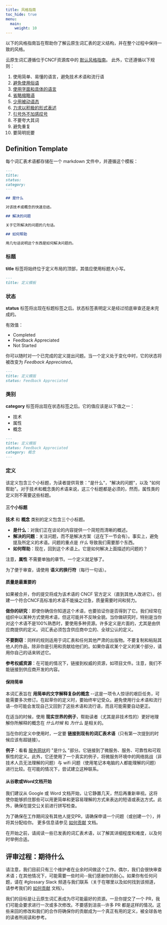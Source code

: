 ```yaml
---
title: 风格指南
toc_hide: true
menu:
  main:
    weight: 10 
---
```


以下的风格指南旨在帮助你了解云原生词汇表的定义结构，并在整个过程中保持一致的风格。

云原生词汇遵循位于CNCF资源库中的 [默认风格指南](https://github.com/cncf/foundation/blob/master/style-guide.md)。 此外，它还遵循以下规则：

1. 使用简单、易懂的语言，避免技术术语和流行语
2. [避免使用俗语](https://en.wikipedia.org/wiki/Colloquialism)
3. [使用字面和具体的语言](https://guidetogrammar.org/grammar/composition/abstract.htm)
4. [省略缩略语](https://en.wikipedia.org/wiki/Contraction_(grammar))
5. [少用被动语态](https://www.ef.com/ca/english-resources/english-grammar/passive-voice/)
6. [力求以积极的形式表述](https://examples.yourdictionary.com/positive-sentence-examples.html)
7. [引号外不加感叹号](https://www.grammarly.com/blog/exclamation-mark/)
8. 不要夸大其词
9. 避免重复
10. 要简明扼要

## Definition Template

每个词汇表术语都存储在一个 markdown 文件中，并遵循这个模板：

```md
---
title: 
status: 
category: 
---

## 是什么

对该技术或概念的快速总结。

## 解决的问题

关于它所解决的问题的几句话。

## 如何帮助

用几句话说明这个东西是如何解决问题的。
```

### 标题

**title** 标签将始终位于定义布局的顶部，其值应使用标题大小写。

```md
---
title: 定义模板
```

### 状态

**status** 标签将出现在标题标签之后。状态标签表明定义是经过彻底审查还是未完成的。

有效值：

- Completed
- Feedback Appreciated
- Not Started

你可以随时对一个已完成的定义提出问题。当一个定义处于变化中时，它的状态将被改变为 *Feedback Appreciated*。

```md
---
title: 定义模版
status: Feedback Appreciated
```

### 类别

**category** 标签将出现在状态标签之后。它的值应该是以下值之一：

- 技术
- 属性
- 概念

```md
---
title: 定义模版
status: Feedback Appreciated
category: 概念
---
```

### 定义

该定义包含三个小标题，为读者提供背景："是什么"，"解决的问题"，以及 "如何帮助"。对于技术和概念类的术语来说，这三个标题都是必须的，然而，属性类的定义则不需要这些标题。

#### 三个小标题

**技术** 和 **概念** 类别的定义包含三个小标题。

- **是什么**：对我们正在谈论的内容提供一个简短而清晰的概述。
- **解决的问题**：关注问题，而不是解决方案（这在下一节会有）。事实上，避免提及所定义的术语。问题的重点是 *什么* 导致我们需要那个东西。
- **如何帮助**：现在，回到这个术语上。它是如何解决上面描述的问题的？

注意，**属性** 不需要单独的章节。一个定义就足够了。

为了便于审查，请使用 **语义的换行符**（每行一句话）。

#### 质量是最重要的

如果被合并，你的提交将成为该术语的 CNCF 官方定义（直到其他人改进它）。创建一个符合CNCF高标准的术语不能操之过急，质量需要时间和努力。

**做你的研究**：即使你确信你知道这个术语，也要验证你是否得到了它。我们经常在组织中以某种方式使用术语，但这可能并不反映全貌。当你做研究时，特别是当你对这个术语不是100%熟悉时，要使用多种资源。许多定义是片面的，尤其是由供应商提供的定义。词汇表必须包含供应商中立的、全球公认的定义。

**不要剽窃**：同样的规则适用于词汇表和任何其他严肃的出版物。不要复制和粘贴其他人的作品，除非你是引用和贡献给他们的。如果你喜欢某个定义的某个部分，请用你自己的话来转述它。

**参考权威资源**：在可能的情况下，链接到权威的资源，如项目文件。注意，我们不能链接到供应商开发的内容。

#### 保持简单

本词汇表旨在 **用简单的文字解释复杂的概念** --这是一项令人惊讶的艰巨任务，可能需要多次修订。在起草你的定义时，要始终牢记受众。避免使用行业术语和流行语--你可能会发现自己又回到了这些术语和流行语，而且可能需要自动更正。

在适当的时候，使用 **现实世界的例子**，帮助读者（尤其是非技术性的）更好地理解你所解释的概念在 *什么时候* 和 *为什么* 是相关的。

当在你的定义中使用时，一定要 **链接到现有的词汇表术语**（只有第一次提到的时候应该有超链接）。

**例子**：看看 [服务网状](/zh-cn/service-mesh/)的 "是什么 "部分。它链接到了微服务、服务、可靠性和可观察性的定义。此外，它还使用了一个真实的例子，将微服务环境中的网络挑战（非技术人员无法理解的问题）与 wifi 问题（使用笔记本电脑的人都能理解的问题）进行比较。在可能的情况下，尝试建立这种联系。

#### 从谷歌或Word文档开始

我们建议从 Google 或 Word 文档开始，让它静置几天，然后再重新审视。这将使你能够抓住那些可以用更简单和更容易理解的方式来表达的短语或表达方式。此外，确保在提交公关前进行拼写检查。

为了确保在工作期间没有其他人提交PR，请确保申请一个问题（或创建一个），并将其分配给你。 更多信息请参见 [如何贡献](/zh-cn/contribute/) 文档。

在开始之前，请阅读一些已发表的词汇表术语，以了解其详细程度和难度，以及何时举例合适。

## 评审过程：期待什么

请注意，我们目前只有三个维护者在业余时间做这个工作。偶尔，我们会很快审查术语；在其他情况下，可能需要一些时间--我们感谢你的耐心。如果你有任何问题，请在 #glossary Slack 频道与我们联系（关于在哪里以及如何找到该频道，请参考我们的 [如何贡献](/zh-cn/contribute/) 文档）。

我们的目标是让云原生词汇表成为尽可能最好的资源。一旦你提交了一个 PR，我们可能会要求进行一次或多次修改。不要感到沮丧--许多 PR 都是这样的情况。这些来回的修改和我们的合作将确保你的贡献成为一个真正有用的定义，被全球各地的读者所阅读和参考。
